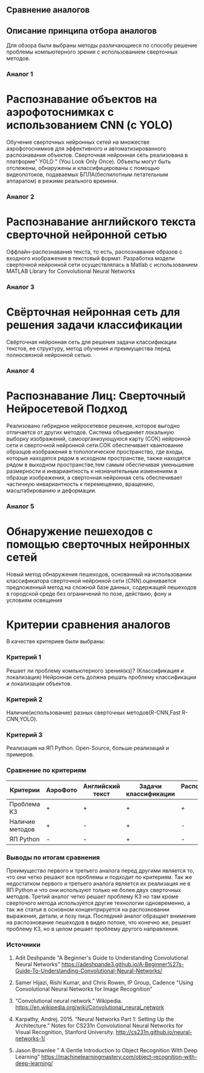 ## Сравнение аналогов
## Описание принципа отбора аналогов
Для обзора были выбраны методы различающиеся по способу решение проблемы компьютерного зрения с использованием сверточных методов.
### Аналог 1

# Распознавание объектов на аэрофотоснимках с использованием CNN (с YOLO)
Обучение сверточных нейронных сетей на множестве аэрофотоснимков для эффективного и автоматизированного распознавания объектов. Сверточная нейронная сеть реализована в платформе" YOLO " (You Look Only Once). Объекты могут быть отслежены, обнаружены и классифицированы с помощью видеопотоков, подаваемых БПЛА(беспилотным летательным аппаратом) в режиме реального времени.
### Аналог 2

# Распознавание английского текста сверточной нейронной сетью

Оффлайн-распознавания текста, то есть, распознавание образов с входного
изображения в текстовый формат. Разработка модели сверточной нейронной сети осуществлялась в
Matlab с использованием MATLAB Library for Convolutional Neural Networks
### Аналог 3

# Свёрточная нейронная сеть для решения задачи классификации
Свёрточная нейронная сеть для решения задачи классификации текстов, ее структуру, метод обучения и преимущества перед полносвязной нейронной сетью.
### Аналог 4
 # Распознавание Лиц: Сверточный Нейросетевой Подход
Реализовано гибридное нейросетевое решение, которое выгодно отличается от других методов. Система объединяет локальную выборку изображений, самоорганизующуюся карту (СОК) нейронной сети и сверточной нейронной сети.СОК обеспечивает квантование образцов изображения в топологическое пространство, где входы, которые находятся рядом в исходном пространстве, также находятся рядом в выходном пространстве,тем самым обеспечивая уменьшение размерности и инвариантность к незначительным изменениям в образце изображения, а сверточная нейронная сеть обеспечивает частичную инвариантность к перемещению, вращению, масштабированию и деформации.

### Аналог 5

# Обнаружение пешеходов с помощью сверточных нейронных сетей
Новый метод обнаружения пешеходов, основанный на использовании классификатора сверточной нейронной сети (CNN).оценивается предложенный метод на сложной базе данных, содержащей пешеходов в городской среде без ограничений по позе, действию, фону и условиям освещения

# Критерии сравнения аналогов
В качестве критериев были выбраны:

### Критерий 1
Решает ли проблему компьютерного зрения(кз)? (Классификация и локализация)
Нейронная сеть должна решать проблему классификации и локализации объектов.

### Критерий 2
Наличие(использование) разных сверточных методов(R-CNN,Fast R-CNN,YOLO).

### Критерий 3
Реализация на ЯП Python. Open-Source, больше реализаций и примеров.

### Сравнение по критериям
| Критерии |  АэроФото | Английский текст | Задачи классификации | Распознавание лиц | Пешеходы | 
| --- | --- | --- | --- | ---| ---| 
|Проблема КЗ| + | + | + | + | +|
|Наличие методов| + | - | + | - | - | 
| ЯП Python | - | - | + | - | - | 

### Выводы по итогам сравнения
Преимущество первого и третьего аналога перед другими является то, что они четко решают все проблемы и подходит по критериям. Так же недостатком первого и третьего аналога является их реализация не в ЯП Python и  что они используют только не более двух сверточных методов. Третий аналог четко решает проблему КЗ но там кроме сверточого метода используется другие технологии одновременно, а так же статья в основном концентрируется на распозновании выражения, детали, и позу лица. Последний аналог обращает внимение на распознование пешеходов в видео потоке, что конечно же, решает проблему КЗ, но в целом решает проблему другого направления. 

### Источники 
1. Adit Deshpande "A Beginner's Guide to Understanding Convolutional Neural Networks" 
https://adeshpande3.github.io/A-Beginner%27s-Guide-To-Understanding-Convolutional-Neural-Networks/

2.  Samer Hijazi, Rishi Kumar, and Chris Rowen, IP Group, Cadence "Using Convolutional Neural Networks
for Image Recognition"

3. “Convolutional neural network.” Wikipedia. https://en.wikipedia.org/wiki/Convolutional_neural_network

4. Karpathy, Andrej. 2015. “Neural Networks Part 1: Setting Up the Architecture.” Notes for CS231n Convolutional
Neural Networks for Visual Recognition, Stanford University. http://cs231n.github.io/neural-networks-1/

5. Jason Brownlee " A Gentle Introduction to Object Recognition With Deep Learning" https://machinelearningmastery.com/object-recognition-with-deep-learning/